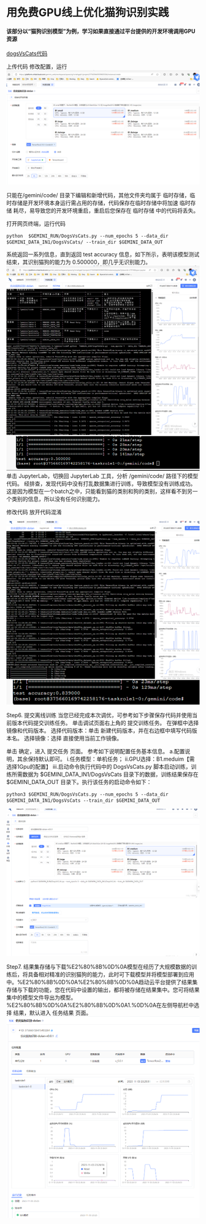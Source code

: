 # 用免费GPU线上优化猫狗识别实践

#### 该部分以“猫狗识别模型”为例，学习如果直接通过平台提供的开发环境调用GPU资源

[dogsVsCats代码](/dogsVsCatsCode/)

上传代码
修改配置，运行
![](/img/DogCat/1-运行-配置.png)

只能在/gemini/code/ 目录下编辑和新增代码，其他文件夹均属于 临时存储，临时存储是开发环境本身运行需占用的存储，代码保存在临时存储中将加速 临时存储 耗尽，易导致您的开发环境重启，重启后您保存在 临时存储 中的代码将丢失。

打开网页终端，运行代码
```
python  $GEMINI_RUN/DogsVsCats.py --num_epochs 5 --data_dir $GEMINI_DATA_IN1/DogsVsCats/ --train_dir $GEMINI_DATA_OUT
```
系统返回一系列信息，直到返回 test accuracy 信息，如下所示，表明该模型测试结束，其识别猫狗的能力为 0.500000，即几乎无识别能力。
![](img/DogCat/2-运行-原代码1.png)
![](img/DogCat/2-运行-原代码1-R.png)
单击 JupyterLab，切换回 JupyterLab 工具，分析 /gemini/code/ 路径下的模型代码。
经排查，发现代码中没有打乱数据集进行训练，导致模型没有训练成功。这是因为模型在一个batch之中，只能看到猫的类别和狗的类别，这样看不到另一个类别的信息，所以没有任何识别能力。

修改代码 放开代码混淆

![](img/DogCat/5-运行-0-ing.png)
![](img/DogCat/5-运行-0-R.png)

Step6. 提交离线训练
当您已经完成本次调优，可参考如下步骤保存代码并使用当前版本代码提交训练任务。
单击调试页面右上角的 提交训练任务。
在弹框中选择镜像和代码版本。
选择代码版本：单击 新建代码版本，并在右边框中填写代码版本名。
选择镜像：选择 直接使用当前工作镜像。


单击 确定，进入 提交任务 页面。
参考如下说明配置任务基本信息。
a.配置说明，其余保持默认即可。
i.任务模型：单机任务；
ii.GPU选择：B1.meduim【需选择1Gpu的配置】
iii.启动命令执行代码中的 DogsVsCats.py 脚本启动训练，训练所需数据为 $GEMINI_DATA_IN1/DogsVsCats 目录下的数据，训练结果保存在 $GEMINI_DATA_OUT 目录下。执行该任务的启动命令如下：
```
python3 $GEMINI_RUN/DogsVsCats.py --num_epochs 5 --data_dir $GEMINI_DATA_IN1/DogsVsCats --train_dir $GEMINI_DATA_OUT
```
![](/img/DogCat/6-提交训练任务.png)

Step7. 结果集存储与下载%E2%80%8B%0D%0A模型在经历了大规模数据的训练后，将具备相对精准的识别猫狗的能力，此时可下载模型并将模型部署到应用中。%E2%80%8B%0D%0A%E2%80%8B%0D%0A趋动云平台提供了结果集存储与下载的功能，您在代码中设置的输出，都将被存储在结果集中。您可将结果集中的模型文件导出为模型。%E2%80%8B%0D%0A%E2%80%8B%0D%0A1.%0D%0A在左侧导航栏中选择 结果，默认进入 任务结果 页面。
![](/img/DogCat/6-提交训练任务-ing.png)
